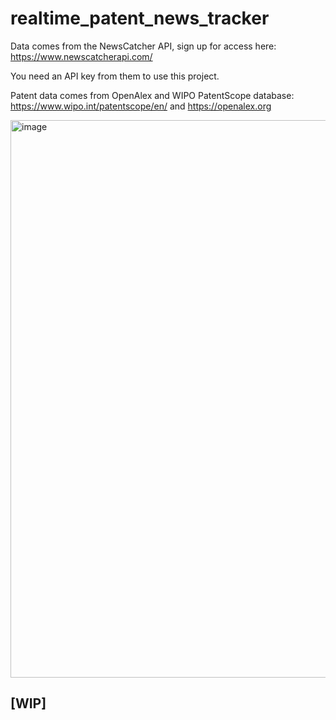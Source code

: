 # realtime_patent_news_tracker

Data comes from the NewsCatcher API, sign up for access here: https://www.newscatcherapi.com/

You need an API key from them to use this project.

Patent data comes from OpenAlex and WIPO PatentScope database: https://www.wipo.int/patentscope/en/ and https://openalex.org

<img width="892" alt="image" src="https://github.com/user-attachments/assets/2cb20531-0cb0-4b7e-bc09-df8fa00201fa">



##  [WIP]
